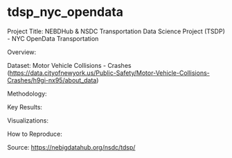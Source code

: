 # tdsp_nyc_opendata
Project Title: NEBDHub &amp; NSDC Transportation Data Science Project (TSDP) - NYC OpenData Transportation

Overview:

Dataset: Motor Vehicle Collisions - Crashes (https://data.cityofnewyork.us/Public-Safety/Motor-Vehicle-Collisions-Crashes/h9gi-nx95/about_data)

Methodology:

Key Results:

Visualizations:

How to Reproduce:

Source: https://nebigdatahub.org/nsdc/tdsp/
